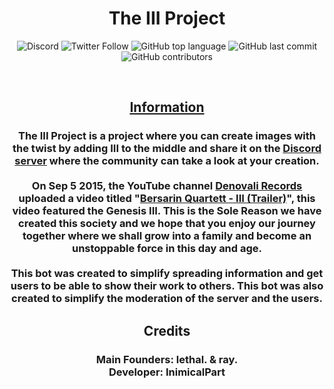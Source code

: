 <h1 align="center">The III Project</h1>

<p align="center" style="text-align: center;">                          <img alt="Discord" src="https://img.shields.io/discord/857017449743777812?logo=discord&style=flat-square"> <img alt="Twitter Follow" src="https://img.shields.io/twitter/follow/TheIIISociety?color=brightgreen&label=%40TheIIISociety&logo=twitter&style=flat-square"> <img alt="GitHub top language" src="https://img.shields.io/github/languages/top/InimicalPart/TheIIIProject?style=flat-square"> <img alt="GitHub last commit" src="https://img.shields.io/github/last-commit/InimicalPart/TheIIIProject?style=flat-square"> <img alt="GitHub contributors" src="https://img.shields.io/github/contributors/InimicalPart/TheIIIProject?style=flat-square"></p>

<br/><h2 align="center"><u><b>Information</b></u></h2>

<h3 align="center">
The III Project is a project where you can create images with the twist by adding <b>III</b> to the middle and share it on the <a href="https://discord.gg/P4vZJkzKYX">Discord server</a> where the community can take a look at your creation. <br><br> On Sep 5 2015, the YouTube channel <a href="https://www.youtube.com/channel/UCrd_7bwxWw7zgkOtmVQbfEA">Denovali Records</a> uploaded a video titled "<a href="https://www.youtube.com/watch?v=o6piGa5JDLI">Bersarin Quartett - III (Trailer)</a>", this video featured the <b>Genesis III</b>. This is the Sole Reason we have created this society and we hope that you enjoy our journey together where we shall grow into a family and become an unstoppable force in this day and age. <br><br>
This bot was created to simplify spreading information and get users to be able to show their work to others. This bot was also created to simplify the moderation of the server and the users.
</h3>

<h2 align="center">Credits</h2>
<h3 align="center">
Main Founders: <b>lethal.</b> & <b>ray.</b><br>
Developer: <b>InimicalPart</b></b><br>
</h3>
